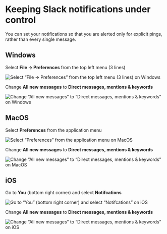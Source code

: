 # Keeping Slack notifications under control

You can set your notifications so that you are alerted only for explicit pings, rather than every single message.



## Windows

Select **File → Preferences** from the top left menu (3 lines)

![Select “File → Preferences” from the top left menu (3 lines) on Windows](https://lotusbuddies.github.io/docs/assets/notif-windows-1.png)

Change **All new messages** to **Direct messages, mentions & keywords**

![Change “All new messages” to “Direct messages, mentions & keywords” on Windows](https://lotusbuddies.github.io/docs/assets/notif-windows-2.png)



## MacOS

Select **Preferences** from the application menu

![Select “Preferences” from the application menu on MacOS](https://lotusbuddies.github.io/docs/assets/notif-macos-1.png)

Change **All new messages** to **Direct messages, mentions & keywords**

![Change “All new messages” to “Direct messages, mentions & keywords” on MacOS](https://lotusbuddies.github.io/docs/assets/notif-macos-2.png)



## iOS

Go to **You** (bottom right corner) and select **Notifcations**

![Go to “You” (bottom right corner) and select “Notifcations” on iOS](https://lotusbuddies.github.io/docs/assets/notif-ios-1.png)

Change **All new messages** to **Direct messages, mentions & keywords**

![Change “All new messages” to “Direct messages, mentions & keywords” on iOS](https://lotusbuddies.github.io/docs/assets/notif-ios-2.png)


<!--
## iPadOS
-->


<!--“”-->
